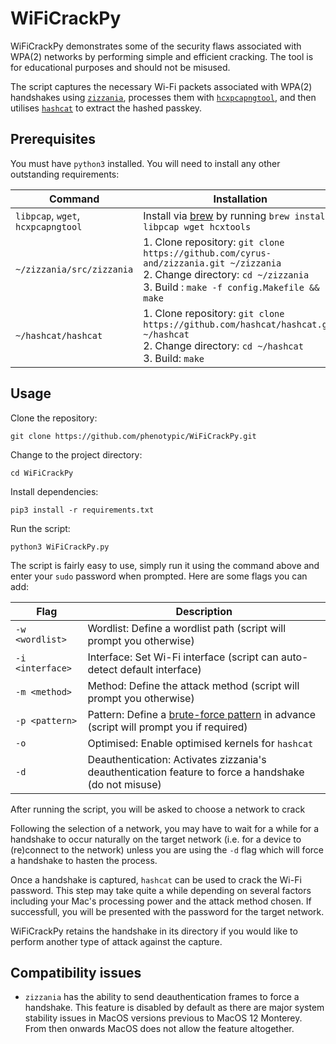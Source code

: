 # WiFiCrackPy

WiFiCrackPy demonstrates some of the security flaws associated with WPA(2) networks by performing simple and efficient cracking. The tool is for educational purposes and should not be misused.

The script captures the necessary Wi-Fi packets associated with WPA(2) handshakes using [`zizzania`](https://github.com/cyrus-and/zizzania), processes them with [`hcxpcapngtool`](https://github.com/ZerBea/hcxtools), and then utilises [`hashcat`](https://github.com/hashcat/hashcat) to extract the hashed passkey.

## Prerequisites

You must have `python3` installed. You will need to install any other outstanding requirements:

| Command | Installation |
| --- | --- |
| `libpcap`, `wget`, `hcxpcapngtool` | Install via [brew](https://brew.sh) by running `brew install libpcap wget hcxtools` |
| `~/zizzania/src/zizzania` | 1. Clone repository: `git clone https://github.com/cyrus-and/zizzania.git ~/zizzania`<br>2. Change directory: `cd ~/zizzania`<br>3. Build : `make -f config.Makefile && make` |
| `~/hashcat/hashcat` | 1. Clone repository: `git clone https://github.com/hashcat/hashcat.git ~/hashcat`<br>2. Change directory: `cd ~/hashcat`<br>3. Build: `make` |

## Usage

Clone the repository:
```
git clone https://github.com/phenotypic/WiFiCrackPy.git
```

Change to the project directory:
```
cd WiFiCrackPy
```

Install dependencies:
```
pip3 install -r requirements.txt
```

Run the script:
```
python3 WiFiCrackPy.py
```

The script is fairly easy to use, simply run it using the command above and enter your `sudo` password when prompted. Here are some flags you can add:

| Flag | Description |
| --- | --- |
| `-w <wordlist>` | Wordlist: Define a wordlist path (script will prompt you otherwise) |
| `-i <interface>` | Interface: Set Wi-Fi interface (script can auto-detect default interface) |
| `-m <method>` | Method: Define the attack method (script will prompt you otherwise) |
| `-p <pattern>` | Pattern: Define a [brute-force pattern](https://hashcat.net/wiki/doku.php?id=mask_attack) in advance (script will prompt you if required) |
| `-o` | Optimised: Enable optimised kernels for `hashcat` |
| `-d` | Deauthentication: Activates zizzania's deauthentication feature to force a handshake (do not misuse) |

After running the script, you will be asked to choose a network to crack

Following the selection of a network, you may have to wait for a while for a handshake to occur naturally on the target network (i.e. for a device to (re)connect to the network) unless you are using the `-d` flag which will force a handshake to hasten the process.

Once a handshake is captured, `hashcat` can be used to crack the Wi-Fi password. This step may take quite a while depending on several factors including your Mac's processing power and the attack method chosen. If successfull, you will be presented with the password for the target network.

WiFiCrackPy retains the handshake in its directory if you would like to perform another type of attack against the capture.

## Compatibility issues

- `zizzania` has the ability to send deauthentication frames to force a handshake. This feature is disabled by default as there are major system stability issues in MacOS versions previous to MacOS 12 Monterey. From then onwards MacOS does not allow the feature altogether.
